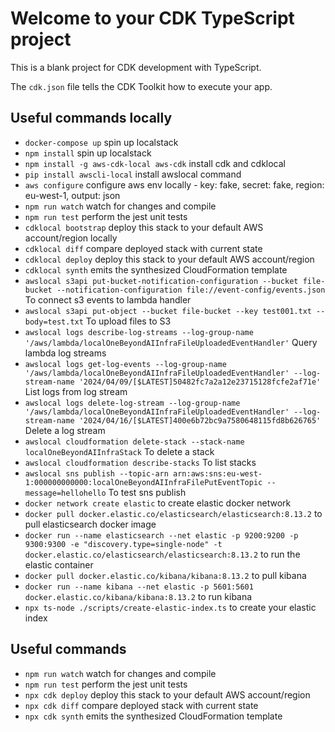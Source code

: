 # Welcome to your CDK TypeScript project

This is a blank project for CDK development with TypeScript.

The `cdk.json` file tells the CDK Toolkit how to execute your app.

## Useful commands locally

- `docker-compose up` spin up localstack
- `npm install` spin up localstack
- `npm install -g aws-cdk-local aws-cdk` install cdk and cdklocal
- `pip install awscli-local` install awslocal command
- `aws configure` configure aws env locally - key: fake, secret: fake, region: eu-west-1, output: json
- `npm run watch` watch for changes and compile
- `npm run test` perform the jest unit tests
- `cdklocal bootstrap` deploy this stack to your default AWS account/region locally
- `cdklocal diff` compare deployed stack with current state
- `cdklocal deploy` deploy this stack to your default AWS account/region
- `cdklocal synth` emits the synthesized CloudFormation template
- `awslocal s3api put-bucket-notification-configuration --bucket file-bucket --notification-configuration file://event-config/events.json` To connect s3 events to lambda handler
- `awslocal s3api put-object --bucket file-bucket --key test001.txt --body=test.txt` To upload files to S3
- `awslocal logs describe-log-streams --log-group-name '/aws/lambda/localOneBeyondAIInfraFileUploadedEventHandler'` Query lambda log streams
- `awslocal logs get-log-events --log-group-name '/aws/lambda/localOneBeyondAIInfraFileUploadedEventHandler' --log-stream-name '2024/04/09/[$LATEST]50482fc7a2a12e23715128fcfe2af71e'` List logs from log stream
- `awslocal logs delete-log-stream --log-group-name '/aws/lambda/localOneBeyondAIInfraFileUploadedEventHandler' --log-stream-name '2024/04/16/[$LATEST]400e6b72bc9a7580648115fd8b626765'` Delete a log stream
- `awslocal cloudformation delete-stack --stack-name localOneBeyondAIInfraStack` To delete a stack
- `awslocal cloudformation describe-stacks` To list stacks
- `awslocal sns publish --topic-arn arn:aws:sns:eu-west-1:000000000000:localOneBeyondAIInfraFilePutEventTopic --message=hellohello` To test sns publish
- `docker network create elastic` to create elastic docker network
- `docker pull docker.elastic.co/elasticsearch/elasticsearch:8.13.2` to pull elasticsearch docker image
- `docker run --name elasticsearch --net elastic -p 9200:9200 -p 9300:9300 -e "discovery.type=single-node" -t docker.elastic.co/elasticsearch/elasticsearch:8.13.2` to run the elastic container
- `docker pull docker.elastic.co/kibana/kibana:8.13.2` to pull kibana
- `docker run --name kibana --net elastic -p 5601:5601 docker.elastic.co/kibana/kibana:8.13.2` to run kibana
- `npx ts-node ./scripts/create-elastic-index.ts` to create your elastic index

## Useful commands

- `npm run watch` watch for changes and compile
- `npm run test` perform the jest unit tests
- `npx cdk deploy` deploy this stack to your default AWS account/region
- `npx cdk diff` compare deployed stack with current state
- `npx cdk synth` emits the synthesized CloudFormation template
